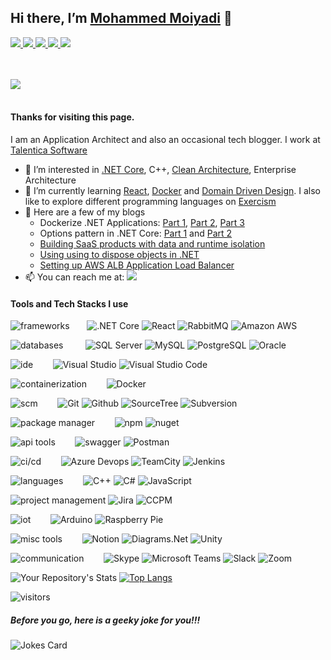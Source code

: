 ## Hi there, I’m [Mohammed Moiyadi](https://mmoiyadi.github.io) 👋

<a href="https://www.linkedin.com/in/mmoiyadi/">
<img src="https://img.shields.io/badge/LinkedIn-0A66C2?style=flat&logo=linkedin">
</a>

<a href="https://medium.com/@mohammed-moiyadi">
<img src="https://img.shields.io/badge/Medium-000000?style=flat&logo=medium">
</a>

<a href="https://exercism.org/profiles/mmoiyadi">
<img src="https://img.shields.io/badge/Exercism-009CAB?style=flat&logo=exercism&logoColor=white">
</a>

<a href="https://www.reddit.com/user/MediocreSuggestion50">
<img src="https://img.shields.io/badge/Reddit-FF4500?style=flat&logo=reddit&logoColor=white">
</a>

<a href="https://mmoiyadi.github.io">
<img src="https://img.shields.io/badge/Website-brightgreen?style=flat&logo=google-chrome&logoColor=darkgreen">
</a>

<br><br>
<a href="https://about.me/mmoiyadi">
<img src="https://img.shields.io/badge/about-me-00A98F?style=for-the-badge">
</a>
<br><br>
#### Thanks for visiting this page. 

I am an Application Architect and also an occasional tech blogger. I work at [Talentica Software](https://www.talentica.com/)
- 👀 I’m interested in [.NET Core](https://github.com/dotnet/core), C++, [Clean Architecture](https://blog.cleancoder.com/uncle-bob/2012/08/13/the-clean-architecture.html), Enterprise Architecture
- 🌱 I’m currently learning [React](https://github.com/facebook/react), [Docker](https://www.docker.com/) and [Domain Driven Design](https://martinfowler.com/tags/domain%20driven%20design.html). I also like to explore different programming languages on [Exercism](https://exercism.org/)
- 📝 Here are a few of my blogs
  - Dockerize .NET Applications: [Part 1](https://www.talentica.com/blogs/dockerize-net-applications-part1/), [Part 2](https://www.talentica.com/blogs/dockerize-net-applications-part2/), [Part 3](https://www.talentica.com/blogs/dockerize-net-applications-part3/)
  - Options pattern in .NET Core: [Part 1](https://www.talentica.com/blogs/typed-configurations-in-net-core/) and [Part 2](https://www.talentica.com/blogs/change-notifications-and-named-options-using-options-pattern-in-net-core/)
  - [Building SaaS products with data and runtime isolation](https://www.talentica.com/blogs/develop-saas-product-with-data-run-time-isolation/)
  - [Using using to dispose objects in .NET](https://medium.com/me/stats/post/c64bb62d7d8b)
  - [Setting up AWS ALB Application Load Balancer](https://dev.to/mmoiyadi/setting-up-aws-alb-application-load-balancer-for-a-web-application-api-1p92)
- 📫 You can reach me at: [<img src="https://img.shields.io/badge/-mohammed.moiyadi@gmail.com-EA4335?logo=gmail&style=social">](mailto:mohammed.moiyadi@gmail.com)

#### Tools and Tech Stacks I use
![frameworks](https://img.shields.io/badge/frameworks%20&%20libraries-grey)&nbsp;&nbsp;&nbsp;&nbsp;&nbsp;&nbsp;   ![.NET Core](https://img.shields.io/badge/-.NET%20Core-512BD4?logo=dotnet&style=for-the-badge) ![React](https://img.shields.io/badge/-React-61DAFB?logo=react&style=for-the-badge&logoColor=white) ![RabbitMQ](https://img.shields.io/badge/-RabbitMQ-FF6600?style=for-the-badge&logo=RabbitMQ&logoColor=white) ![Amazon AWS](https://img.shields.io/badge/-Amazon%20AWS-232F3E?style=for-the-badge&logo=Amazon%20AWS)

![databases](https://img.shields.io/badge/databases-grey)&nbsp;&nbsp;&nbsp;&nbsp;&nbsp;&nbsp;&nbsp;&nbsp;   ![SQL Server](https://img.shields.io/badge/-SQL%20Server-CC2927?logo=Microsoft%20SQL%20Server&style=for-the-badge) ![MySQL](https://img.shields.io/badge/-mysql-4479A1?logo=mysql&style=for-the-badge&logoColor=white) ![PostgreSQL](https://img.shields.io/badge/postgresql-4169E1?style=for-the-badge&logo=postgresql&logoColor=white) ![Oracle](https://img.shields.io/badge/Oracle-F80000?style=for-the-badge&logo=oracle)

![ide](https://img.shields.io/badge/ide-grey) &nbsp;&nbsp;&nbsp;&nbsp;&nbsp;&nbsp;   ![Visual Studio](https://img.shields.io/badge/-Visual%20Studio-5C2D91?logo=Visual%20Studio&style=for-the-badge) ![Visual Studio Code](https://img.shields.io/badge/-Visual%20Studio%20Code-007ACC?style=for-the-badge&logo=Visual%20Studio%20Code)

![containerization](https://img.shields.io/badge/containerization-grey)  &nbsp;&nbsp;&nbsp;&nbsp;&nbsp;&nbsp;  ![Docker](https://img.shields.io/badge/-docker-2496ED?logo=docker&style=for-the-badge&logoColor=white)

![scm](https://img.shields.io/badge/scm-grey)  &nbsp;&nbsp;&nbsp;&nbsp;&nbsp;&nbsp;   ![Git](https://img.shields.io/badge/-Git-F05032?logo=Git&style=for-the-badge&logoColor=white) ![Github](https://img.shields.io/badge/-Github-181717?logo=Github&style=for-the-badge) ![SourceTree](https://img.shields.io/badge/-Sourcetree-0052CC?style=for-the-badge&logo=Sourcetree) ![Subversion](https://img.shields.io/badge/-Subversion-809CC9?logo=subversion&style=for-the-badge&logoColor=white)

![package manager](https://img.shields.io/badge/package%20manager-grey)   &nbsp;&nbsp;&nbsp;&nbsp;&nbsp;&nbsp; ![npm](https://img.shields.io/badge/-npm-CB3837?logo=npm&style=for-the-badge) ![nuget](https://img.shields.io/badge/-nuget-004880?logo=nuget&style=for-the-badge)

![api tools](https://img.shields.io/badge/api%20tools-grey) &nbsp;&nbsp;&nbsp;&nbsp;&nbsp;&nbsp;   ![swagger](https://img.shields.io/badge/Swagger-85EA2D?style=for-the-badge&logo=swagger&logoColor=black) ![Postman](https://img.shields.io/badge/Postman-FF6C37?style=for-the-badge&logo=postman&logoColor=white)

![ci/cd](https://img.shields.io/badge/ci/cd-grey) &nbsp;&nbsp;&nbsp;&nbsp;&nbsp;&nbsp;   ![Azure Devops](https://img.shields.io/badge/-Azure%20DevOps-0078D7?style=for-the-badge&logo=Azure%20DevOps) ![TeamCity](https://img.shields.io/badge/TeamCity-000000?style=for-the-badge&logo=TeamCity) ![Jenkins](https://img.shields.io/badge/-Jenkins-D24939?logo=Jenkins&style=for-the-badge&logoColor=white)

![languages](https://img.shields.io/badge/languages-grey) &nbsp;&nbsp;&nbsp;&nbsp;&nbsp;&nbsp;  ![C++](https://img.shields.io/badge/-C++-00599C?logo=Cplusplus&style=for-the-badge) ![C#](https://img.shields.io/badge/-C%20Sharp-239120?logo=C%20Sharp&style=for-the-badge) ![JavaScript](https://img.shields.io/badge/-JavaScript-F7DF1E?logo=JavaScript&style=for-the-badge&logoColor=black)

![project management](https://img.shields.io/badge/project%20management-grey)    ![Jira](https://img.shields.io/badge/-Jira-0052CC?style=for-the-badge&logo=Jira) ![CCPM](https://img.shields.io/badge/-CCPM-CB3837?logo=ccpm&style=for-the-badge)

![iot](https://img.shields.io/badge/iot-grey)  &nbsp;&nbsp;&nbsp;&nbsp;&nbsp;&nbsp; ![Arduino](https://img.shields.io/badge/Arduino-00979D?style=for-the-badge&logo=arduino&logoColor=white)  ![Raspberry Pie](https://img.shields.io/badge/Raspberry%20Pi-A22846?style=for-the-badge&logo=Raspberry%20Pi)

![misc tools](https://img.shields.io/badge/misc%20tools-grey) &nbsp;&nbsp;&nbsp;&nbsp;&nbsp;&nbsp;   ![Notion](https://img.shields.io/badge/-Notion-000000?style=for-the-badge&logo=Notion) ![Diagrams.Net](https://img.shields.io/badge/diagrams.net-F08705?logo=diagrams.net&style=for-the-badge&logoColor=white) ![Unity](https://img.shields.io/badge/-Unity-FFFFFF?style=for-the-badge&logo=unity&logoColor=FFFFFF&color=000000)



![communication](https://img.shields.io/badge/communication-grey) &nbsp;&nbsp;&nbsp;&nbsp;&nbsp;&nbsp;   ![Skype](https://img.shields.io/badge/Skype-00AFF0?style=for-the-badge&logo=skype&logoColor=white) ![Microsoft Teams](https://img.shields.io/badge/Microsoft%20Teams-6264A7?style=for-the-badge&logo=Microsoft%20Teams&logoColor=white) ![Slack](https://img.shields.io/badge/-Slack-4A154B?logo=Slack&style=for-the-badge) ![Zoom](https://img.shields.io/badge/-zoom-2D8CFF?logo=zoom&style=for-the-badge&logoColor=white)



![Your Repository's Stats](https://github-readme-stats.vercel.app/api?username=mmoiyadi&show_icons=true) [![Top Langs](https://github-readme-stats.vercel.app/api/top-langs/?username=mmoiyadi)](https://github.com/mmoiyadi/github-readme-stats)


![visitors](https://visitor-badge.glitch.me/badge?page_id=mmoiyadi.mmoiyadi)

##### Before you go, here is a geeky joke for you!!!
![Jokes Card](https://readme-jokes.vercel.app/api)






<!---
mmoiyadi/mmoiyadi is a ✨ special ✨ repository because its `README.md` (this file) appears on your GitHub profile.
You can click the Preview link to take a look at your changes.
--->
